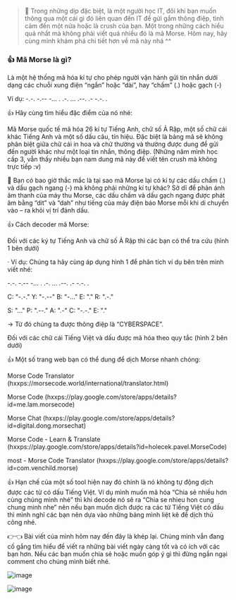 > 🙌 Trong những dịp đặc biệt, là một người học IT, đôi khi bạn muốn thông qua một cái gì đó liên quan đến IT để gửi gắm thông điệp, tình cảm đến một nửa hoặc là crush của bạn. Một trong những cách hiểu quả nhất mà không phải viết quá nhiều đó là mã Morse. Hôm nay, hãy cùng mình khám phá chi tiết hơn về mã này nhá ^^

### 👍 Mã Morse là gì?

Là một hệ thống mã hóa kí tự cho phép người vận hành gửi tin nhắn dưới dạng các chuỗi xung điện “ngắn” hoặc “dài”, hay “chấm” (.) hoặc gạch (-)

Ví dụ: -.-. -.-- -... . .-. ... .--. .- -.-. .

👍 Hãy cùng tìm hiểu đặc điểm của nó nhé:

Mã Morse quốc tế mã hóa 26 kí tự Tiếng Anh, chữ số Ả Rập, một số chữ cái khác Tiếng Anh và một số dấu câu, tín hiệu. Đặc biệt là bảng mã sẽ không phân biệt giữa chữ cái in hoa và chữ thường và thường được dung để gửi đến người khác như một loại tin nhắn, thông điệp. (Những năm mình học cấp 3, vẫn thấy nhiều bạn nam dung mã này để viết tên crush mà không trực tiếp :v)

🤔 Bạn có bao giờ thắc mắc là tại sao mã Morse lại có kí tự các dấu chấm (.) và dấu gạch ngang (-) mà không phải những kí tự khác? Sở dĩ để phản ánh âm thanh của máy thu Morse, các dấu chấm và dấu gạch ngang được phát âm bằng “dit” và “dah” như tiếng của máy điện báo Morse mỗi khi di chuyển vào – ra khỏi vị trí đánh dấu.

👍 Cách decoder mã Morse:

Đối với các ký tự Tiếng Anh và chữ số Ả Rập thì các bạn có thể tra cứu (hình 1 bên dưới)

· Ví dụ: Chúng ta hãy cùng áp dụng hình 1 để phân tích ví dụ bên trên mình viết nhé:

-.-. -.-- -... . .-. ... .--. .- -.-. .

C: "-.-." Y: "-.--" B: "-..." E: "." R: ".-."

S: "..." P: ".--." A: ".-" C: "-.-." E: "."

-> Từ đó chúng ta được thông điệp là “CYBERSPACE”.

Đối với các chữ cái Tiếng Việt và dấu được mã hóa theo quy tắc (hình 2 bên dưới)

👍 Một số trang web bạn có thể dung để dịch Morse nhanh chóng:

Morse Code Translator (hxxps://morsecode.world/international/translator.html)

Morse Code (hxxps://play.google.com/store/apps/details?id=me.lam.morsecode)

Morse Chat (hxxps://play.google.com/store/apps/details?id=digital.dong.morsechat)

Morse Code - Learn & Translate (hxxps://play.google.com/store/apps/details?id=holecek.pavel.MorseCode)

most - Morse Code Translator (hxxps://play.google.com/store/apps/details?id=com.venchild.morse)

👍 Hạn chế của một số tool hiện nay đó chính là nó không tự động dịch được các từ có dấu Tiếng Việt. Ví dụ mình muốn mã hóa “Chia sẻ nhiều hơn cùng chúng mình nhé” thì khi decode nó sẽ ra “Chia se nhieu hon cung chung minh nhe” nên nếu bạn muốn dịch được ra các từ Tiếng Việt có dấu thì mình nghĩ các bạn nên dựa vào những bảng mình liệt kê để dịch thủ công nhé.

👉👈 Bài viết của mình hôm nay đến đây là khép lại. Chúng mình vẫn đang cố gắng tìm hiểu để viết ra những bài viết ngày càng tốt và có ích với các bạn hơn. Nếu các bạn muốn chia sẻ hoặc muốn góp ý gì thì đừng ngần ngại comment cho chúng mình biết nhé.

![image](https://github.com/yeuubonn2k4/BASIC_OF_CYBER/assets/161863346/1e476e45-e195-4180-ad26-07b9c97e594a)

![image](https://github.com/yeuubonn2k4/BASIC_OF_CYBER/assets/161863346/a7c8c698-108a-41e3-970f-d3da460da203)
